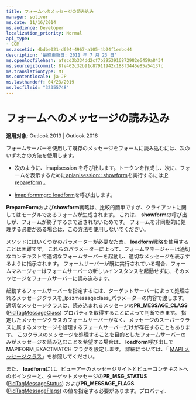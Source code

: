 ```yaml
---
title: フォームへのメッセージの読み込み
manager: soliver
ms.date: 11/16/2014
ms.audience: Developer
localization_priority: Normal
api_type:
- COM
ms.assetid: 4bdbe021-d694-4967-a105-4b24f1eebc44
description: '最終更新日: 2011 年 7 月 23 日'
ms.openlocfilehash: afecd3b334dd2cf7b2953916872982e6459a8434
ms.sourcegitcommit: 8fe462c32b91c87911942c188f3445e85a54137c
ms.translationtype: MT
ms.contentlocale: ja-JP
ms.lasthandoff: 04/23/2019
ms.locfileid: "32355748"
---
```

# <a name="loading-a-message-into-a-form"></a>フォームへのメッセージの読み込み

  
  
**適用対象**: Outlook 2013 | Outlook 2016 
  
フォームサーバーを使用して既存のメッセージをフォームに読み込むには、次のいずれかの方法を使用します。
  
- 次のように、imapisession を呼び出します。トークンを作成し、次に、フォームを表示するために[apiapisession:: showform](imapisession-showform.md)を実行するには[:P repareform](imapisession-prepareform.md) 。 
    
- [imapiformmgr:: loadform](imapiformmgr-loadform.md)を呼び出します。 
    
**PrepareForm**および**showform**戦略は、比較的簡単ですが、クライアントに関してはモーダルであるフォームが生成されます。 これは、 **showform**の呼び出しが、フォームが終了するまで返されないためです。 フォームを非同期的に処理する必要がある場合は、この方法を使用しないでください。 
  
メソッドにはいくつかのパラメーターが必要なため、 **loadform**戦略を使用することは困難です。 これらのパラメーターによって、フォームマネージャーは適切なコンテキストで適切なフォームサーバーを起動し、適切なメッセージを表示するように指示されます。 フォームサーバーが既に実行されている場合、フォームマネージャーはフォームサーバーの新しいインスタンスを起動せずに、そのメッセージをフォームサーバーに読み込みます。 
  
起動するフォームサーバーを指定するには、ターゲットサーバーによって処理されるメッセージクラスを_lpszmessageclass_パラメーターの内容で渡します。 適切なメッセージクラスは、読み込まれるメッセージの**PR_MESSAGE_CLASS** ([PidTagMessageClass](pidtagmessageclass-canonical-property.md)) プロパティを取得することによって判断できます。 指定したメッセージクラスのフォームサーバーがなく、メッセージのスーパークラスに属するメッセージを処理するフォームサーバーだけが存在することもあります。 このクラスのメッセージを処理することを目的としたフォームサーバーのみがメッセージを読み込むことを希望する場合は、 **loadform**呼び出しで MAPIFORM_EXACTMATCH フラグを設定します。 詳細については、「 [MAPI メッセージクラス](mapi-message-classes.md)」を参照してください。
  
 また、 **loadform**には、ビューアーのメッセージサイトとビューコンテキストへのポインターと、ターゲットメッセージの**PR_MSG_STATUS** ([PidTagMessageStatus](pidtagmessagestatus-canonical-property.md)) および**PR_MESSAGE_FLAGS** ([PidTagMessageFlags](pidtagmessageflags-canonical-property.md)) の値を指定する必要があります。プロパティ.
  

